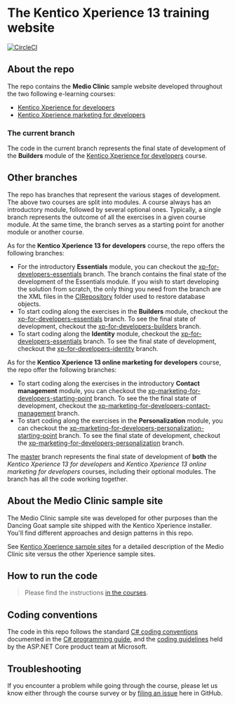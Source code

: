 # The Kentico Xperience 13 training website

[![CircleCI](https://circleci.com/gh/Kentico/xperience-training-13.svg?style=svg&circle-token=c6fc8e5fb427fcfb6aab9eac3c65f789c7d2c660)](https://circleci.com/gh/Kentico/xperience-training-13)

## About the repo

The repo contains the **Medio Clinic** sample website developed throughout the two following e-learning courses:
* [Kentico Xperience for developers](https://xperience.io/services/training/xperience-for-developers)
* [Kentico Xperience marketing for developers](https://xperience.io/services/training/xperience-marketing-for-developers)

### The current branch

The code in the current branch represents the final state of development of the **Builders** module of the [Kentico Xperience for developers](https://xperience.io/services/training/xperience-for-developers) course.

## Other branches

The repo has branches that represent the various stages of development. The above two courses are split into modules. A course always has an introductory module, followed by several optional ones. Typically, a single branch represents the outcome of all the exercises in a given course module. At the same time, the branch serves as a starting point for another module or another course.

As for the **Kentico Xperience 13 for developers** course, the repo offers the following branches:  

* For the introductory **Essentials** module, you can checkout the [xp-for-developers-essentials](https://github.com/Kentico/xperience-training-13/tree/xp-for-developers-essentials) branch. The branch contains the final state of the development of the Essentials module. If you wish to start developing the solution from scratch, the only thing you need from the branch are the XML files in the [CIRepository](https://github.com/Kentico/xperience-training-13/tree/xp-for-developers-essentials/CMS/App_Data/CIRepository) folder used to restore database objects.
* To start coding along the exercises in the **Builders** module, checkout the [xp-for-developers-essentials](https://github.com/Kentico/xperience-training-13/tree/xp-for-developers-essentials) branch. To see the final state of development, checkout the [xp-for-developers-builders](https://github.com/Kentico/xperience-training-13/tree/xp-for-developers-builders) branch.
* To start coding along the **Identity** module, checkout the [xp-for-developers-essentials](https://github.com/Kentico/xperience-training-13/tree/xp-for-developers-essentials) branch. To see the final state of development, checkout the [xp-for-developers-identity](https://github.com/Kentico/xperience-training-13/tree/xp-for-developers-identity) branch.

As for the **Kentico Xperience 13 online marketing for developers** course, the repo offer the following branches:

* To start coding along the exercises in the introductory **Contact management** module, you can checkout the [xp-marketing-for-developers-starting-point](https://github.com/Kentico/xperience-training-13/tree/xp-marketing-for-developers-starting-point) branch. To see the the final state of development, checkout the [xp-marketing-for-developers-contact-management](https://github.com/Kentico/xperience-training-13/tree/xp-marketing-for-developers-contact-management) branch.
* To start coding along the exercises in the **Personalization** module, you can checkout the [xp-marketing-for-developers-personalization-starting-point](https://github.com/Kentico/xperience-training-13/tree/xp-marketing-for-developers-personalization-starting-point) branch. To see the final state of development, checkout the [xp-marketing-for-developers-personalization](https://github.com/Kentico/xperience-training-13/tree/xp-marketing-for-developers-personalization) branch.

The [master](https://github.com/Kentico/xperience-training-13) branch represents the final state of development of **both** the _Kentico Xperience 13 for developers_ and _Kentico Xperience 13 online marketing for developers_ courses, including their optional modules. The branch has all the code working together.

## About the Medio Clinic sample site

The Medio Clinic sample site was developed for other purposes than the Dancing Goat sample site shipped with the Kentico Xperience installer. You'll find different approaches and design patterns in this repo.

See [Kentico Xperience sample sites](https://devnet.kentico.com/articles/kentico-xperience-sample-sites-and-their-differences) for a detailed description of the Medio Clinic site versus the other Xperience sample sites.

## How to run the code

> Please find the instructions [in the courses](https://xperience.training.kentico.com/).

## Coding conventions

The code in this repo follows the standard [C# coding conventions](https://docs.microsoft.com/en-us/dotnet/csharp/programming-guide/inside-a-program/coding-conventions) documented in the [C# programming guide](https://docs.microsoft.com/en-us/dotnet/csharp/programming-guide/), and the [coding guidelines](https://github.com/dotnet/aspnetcore/wiki/Engineering-guidelines#coding-guidelines) held by the ASP.NET Core product team at Microsoft.

## Troubleshooting

If you encounter a problem while going through the course, please let us know either through the course survey or by [filing an issue](https://github.com/Kentico/training-xperience-13/issues/new) here in GitHub.
